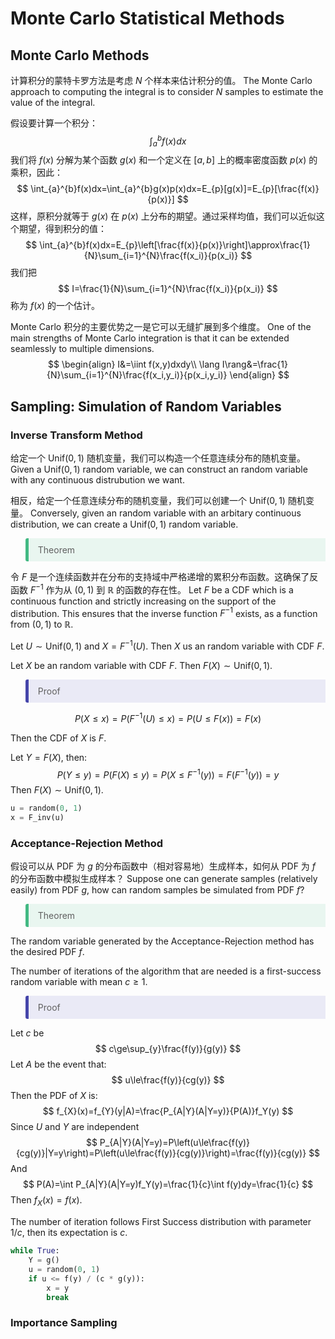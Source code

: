 # Monte Carlo Statistical Methods

## Monte Carlo Methods

计算积分的蒙特卡罗方法是考虑 $N$ 个样本来估计积分的值。
The Monte Carlo approach to computing the integral is to consider $N$ samples to estimate the value of the integral.

假设要计算一个积分：
$$
\int_{a}^{b}f(x)dx
$$
我们将 $f(x)$ 分解为某个函数 $g(x)$ 和一个定义在 $[a,b]$ 上的概率密度函数 $p(x)$ 的乘积，因此：
$$
\int_{a}^{b}f(x)dx=\int_{a}^{b}g(x)p(x)dx=E_{p}[g(x)]=E_{p}[\frac{f(x)}{p(x)}]
$$
这样，原积分就等于 $g(x)$ 在 $p(x)$ 上分布的期望。通过采样均值，我们可以近似这个期望，得到积分的值：
$$
\int_{a}^{b}f(x)dx=E_{p}\left[\frac{f(x)}{p(x)}\right]\approx\frac{1}{N}\sum_{i=1}^{N}\frac{f(x_i)}{p(x_i)}
$$
我们把
$$
I=\frac{1}{N}\sum_{i=1}^{N}\frac{f(x_i)}{p(x_i)}
$$
称为 $f(x)$ 的一个估计。

Monte Carlo 积分的主要优势之一是它可以无缝扩展到多个维度。
One of the main strengths of Monte Carlo integration is that it can be extended seamlessly to multiple dimensions.
$$
\begin{align}
I&=\iint f(x,y)dxdy\\
\lang I\rang&=\frac{1}{N}\sum_{i=1}^{N}\frac{f(x_i,y_i)}{p(x_i,y_i)}
\end{align}
$$

## Sampling: Simulation of Random Variables

### Inverse Transform Method

给定一个 $\text{Unif}(0, 1)$ 随机变量，我们可以构造一个任意连续分布的随机变量。
Given a $\text{Unif}(0, 1)$ random variable, we can construct an random variable with any continuous distrubution we want.

相反，给定一个任意连续分布的随机变量，我们可以创建一个 $\text{Unif}(0, 1)$ 随机变量。
Conversely, given an random variable with an arbitary continuous distribution, we can create a $\text{Unif}(0, 1)$ random variable. 

<blockquote style="border-left: 5px solid #42b983; border-radius: 3px 0 0 3px; padding: 10px 15px; background-color: rgba(66, 185, 131, 0.1)">
    Theorem
</blockquote>

令 $F$ 是一个连续函数并在分布的支持域中严格递增的累积分布函数。这确保了反函数 $F^{-1}$ 作为从 $(0, 1)$ 到 $\mathbb R$ 的函数的存在性。
Let $F$ be a CDF which is a continuous function and strictly increasing on the support of the distribution. This ensures that the inverse function $F^{-1}$ exists, as a function from $(0, 1)$ to $\mathbb R$.

Let $U\sim\text{Unif}(0, 1)$ and $X=F^{-1}(U)$. Then $X$ us an random variable with CDF $F$.

Let $X$ be an random variable with CDF $F$. Then $F(X)\sim\text{Unif}(0, 1)$.

<blockquote style="border-left: 5px solid #4545aa; border-radius: 3px 0 0 3px; padding: 10px 15px; background-color: rgba(70, 70, 188, 0.1)">
    Proof
</blockquote>

$$
P(X\le x)=P(F^{-1}(U)\le x)=P(U\le F(x))=F(x)
$$

Then the CDF of $X$ is $F$.

Let $Y=F(X)$, then:
$$
P(Y\le y)=P(F(X)\le y)=P(X\le F^{-1}(y))=F(F^{-1}(y))=y
$$
Then $F(X)\sim\text{Unif}(0, 1)$.

```python
u = random(0, 1)
x = F_inv(u)
```

### Acceptance-Rejection Method

假设可以从 PDF 为 $g$ 的分布函数中（相对容易地）生成样本，如何从 PDF 为 $f$ 的分布函数中模拟生成样本？
Suppose one can generate samples (relatively easily) from PDF $g$, how can random samples be simulated from PDF $f$?

<blockquote style="border-left: 5px solid #42b983; border-radius: 3px 0 0 3px; padding: 10px 15px; background-color: rgba(66, 185, 131, 0.1)">
    Theorem
</blockquote>

The random variable generated by the Acceptance-Rejection method has the desired PDF $f$.

The number of iterations of the algorithm that are needed is a first-success random variable with mean $c\ge1$.

<blockquote style="border-left: 5px solid #4545aa; border-radius: 3px 0 0 3px; padding: 10px 15px; background-color: rgba(70, 70, 188, 0.1)">
    Proof
</blockquote>

Let $c$ be
$$
c\ge\sup_{y}\frac{f(y)}{g(y)}
$$
Let $A$ be the event that:
$$
u\le\frac{f(y)}{cg(y)}
$$
Then the PDF of $X$ is:
$$
f_{X}(x)=f_{Y}(y|A)=\frac{P_{A|Y}(A|Y=y)}{P(A)}f_Y(y)
$$
Since $U$ and $Y$ are independent
$$
P_{A|Y}(A|Y=y)=P\left(u\le\frac{f(y)}{cg(y)}|Y=y\right)=P\left(u\le\frac{f(y)}{cg(y)}\right)=\frac{f(y)}{cg(y)}
$$
And 
$$
P(A)=\int P_{A|Y}(A|Y=y)f_Y(y)=\frac{1}{c}\int f(y)dy=\frac{1}{c}
$$
Then $f_{X}(x)=f(x)$.

The number of iteration follows First Success distribution with parameter $1/c$, then its expectation is $c$.

```python
while True:
    Y = g()
    u = random(0, 1)
    if u <= f(y) / (c * g(y)):
        x = y
        break
```

### Importance Sampling
